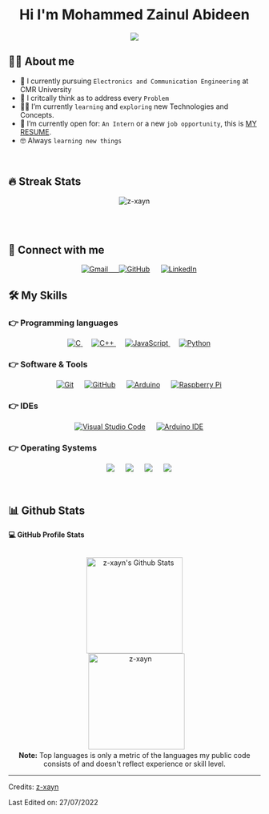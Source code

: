 <h1 align="center">Hi I'm Mohammed Zainul Abideen </h1>

<p align="center">
<a href="https://github.com/DenverCoder1/readme-typing-svg"><img src="https://readme-typing-svg.herokuapp.com?lines=Electronics+Engineer;Passionate+Explorer;Always%20learning%20new%20things&center=true&width=500&height=50"></a></p>

## :sassy_man:  About me
- :school: I currently pursuing `Electronics and Communication Engineering` at CMR University
- 🧠 I critcally think as to address every `Problem`
- :student: I’m currently `learning` and `exploring` new Technologies and Concepts.
- :thinking: I’m currently open for: `An Intern` or a new `job opportunity`, this is [MY RESUME](https://drive.google.com/file/d/1gdiny_4f5TVbSdfyAQxokLMMrBTi054P/view?usp=sharing).
- :nerd_face: Always `learning new things`

<br>


## 🔥 Streak Stats
<p align="center"><img src="https://github-readme-streak-stats.herokuapp.com/?user=z-xayn&theme=algolia" alt="z-xayn" /></p>

<br>
<br>


## 🤝 Connect with me
<p align="center">
  &emsp;
	<a href="mailto:zainulabideen0205@gmail.com"><img img src="https://img.shields.io/badge/gmail-%23EA4335.svg?style=plastic&logo=gmail&logoColor=white" alt="Gmail"/</a>
  &emsp;
	<a href="https://github.com/z-xayn"><img src="https://img.shields.io/badge/github-%23181717.svg?style=plastic&logo=github&logoColor=white" alt="GitHub"/></a>
	&emsp;
  <a href="https://www.linkedin.com/in/z-zain/"><img src="https://img.shields.io/badge/linkedin-%230A66C2.svg?style=plastic&logo=linkedin&logoColor=white" alt="LinkedIn"/></a>

    
## 🛠️ My Skills

### 👉 Programming languages

<p align="center"> 
  &emsp; 
  <a href="https://www.cprogramming.com/" target="_blank"> 
    <img alt="C" src="https://img.shields.io/badge/C%20-%232370ED.svg?style=plastic&logo=c&logoColor=white">
  </a> 
  &emsp;
  <a href="https://www.w3schools.com/cpp/" target="_blank"> 
    <img alt="C++" src="https://img.shields.io/badge/C++%20-%2300599C.svg?style=plastic&logo=c%2B%2B&logoColor=white">
  </a> 
  &emsp;
  <a href="https://developer.mozilla.org/en-US/docs/Web/JavaScript" target="_blank"> 
     <img alt="JavaScript" src="https://img.shields.io/badge/JavaScript%20-%23F7DF1E.svg?style=plastic&logo=javascript&logoColor=black">
   </a>
  &emsp;
   <a href="https://www.python.org" target="_blank">
    <img alt="Python" src="https://img.shields.io/badge/Python%20-%2314354C.svg?style=plastic&logo=python&logoColor=white">
  </a>
</p>


### 👉 Software & Tools
 
<p align="center">
  &emsp;
    <a href="#"><img alt="Git" src="https://img.shields.io/badge/Git%20-%23F05033.svg?style=plastic&logo=git&logoColor=white"></a>
  &emsp;
    <a href="#"><img alt="GitHub" src="https://img.shields.io/badge/github-%23181717.svg?style=plastic&logo=github&logoColor=white"></a>
    &emsp;
    <a href="#"><img alt="Arduino" src="https://img.shields.io/badge/Arduino-088F8F?style=plastic&logo=arduino&logoColor=white"></a>
  &emsp;
    <a href="#"><img alt="Raspberry Pi" src="https://img.shields.io/badge/-Raspberry%20Pi-a60e03?style=plastic&logo=raspberry-pi&logoColor=white"></a>
</p>


### 👉 IDEs
 
<p align="center">
  &emsp;
    <a href="#"><img alt="Visual Studio Code" src="https://img.shields.io/badge/Visual%20Studio%20Code-0078d7.svg?style=plastic&logo=visual-studio-code&logoColor=white"></a>
  &emsp;
    <a href="#"><img alt="Arduino IDE" src="https://img.shields.io/badge/Arduino%20IDE-088F8F?style=plastic&logo=arduino&logoColor=white" /></a>


 ### 👉 Operating Systems
 
<p align="center">
  &emsp;
    <a href="#"><img src="https://img.shields.io/badge/Linux-FCC624?style=plastic&logo=linux&logoColor=black"></a>
  &emsp;
    <a href="#"><img src="https://img.shields.io/badge/Ubuntu-E95420?style=plastic&logo=ubuntu&logoColor=white"></a>
  &emsp;
    <a href="#"><img src="https://img.shields.io/badge/Windows-0078D6?style=plastic&logo=windows&logoColor=white"></a>
  &emsp;
    <a href="#"><img src="https://img.shields.io/badge/Parrot-OS-55fa23?style=plastic&&logo=parrot-os&logoColor=white" /></a>	  
</p>

<br/>
	

## 📊 Github Stats



  <summary><b>💻 GitHub Profile Stats</b></summary>
  <br/>
  <p align="center">
    <a href="https://github.com/anuraghazra/github-readme-stats"><img alt="z-xayn's Github Stats" src="https://github-readme-stats.vercel.app/api?username=z-xayn&show_icons=true&count_private=true&theme=algolia" height="192px"/></a>
<br/>
  &nbsp;
	  <img src="https://github-readme-stats.vercel.app/api/top-langs?username=z-xayn&langs_count=10&show_icons=true&locale=en&layout=compact&theme=algolia" alt="z-xayn" height="192px"/>
  <br/>
  <b>Note:</b> Top languages is only a metric of the languages my public code consists of and doesn't reflect experience or skill level.
  </p>
    

		
-----
Credits: [z-xayn](https://github.com/z-xayn)

Last Edited on: 27/07/2022
